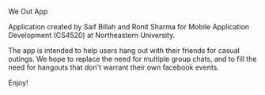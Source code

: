 We Out App

Application created by Saif Billah and Ronit Sharma for Mobile Application Development (CS4520) at Northeastern University.

The app is intended to help users hang out with their friends for casual outings. We hope to replace the need for multiple group chats, and to fill the need for hangouts that don't warrant their own facebook events.

Enjoy!